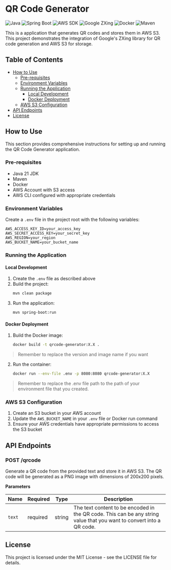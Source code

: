 # QR Code Generator

![Java](https://img.shields.io/badge/Java-21-red)
![Spring Boot](https://img.shields.io/badge/Spring%20Boot-3.4.4-brightgreen)
![AWS SDK](https://img.shields.io/badge/AWS%20SDK-2.24.12-yellow)
![Google ZXing](https://img.shields.io/badge/Google%20ZXing-3.5.2-blue)
![Docker](https://img.shields.io/badge/Docker-✓-blue)
![Maven](https://img.shields.io/badge/Maven-3.9.6-red)

This is a application that generates QR codes and stores them in AWS S3. This project demonstrates the integration of Google's ZXing library for QR code generation and AWS S3 for storage.

## Table of Contents

- [How to Use](#how-to-use)
  - [Pre-requisites](#pre-requisites)
  - [Environment Variables](#environment-variables)
  - [Running the Application](#running-the-application)
    - [Local Development](#local-development)
    - [Docker Deployment](#docker-deployment)
  - [AWS S3 Configuration](#aws-s3-configuration)
- [API Endpoints](#api-endpoints)
- [License](#license)

## How to Use

This section provides comprehensive instructions for setting up and running the QR Code Generator application.

### Pre-requisites

- Java 21 JDK
- Maven
- Docker
- AWS Account with S3 access
- AWS CLI configured with appropriate credentials

### Environment Variables

Create a `.env` file in the project root with the following variables:

```env
AWS_ACCESS_KEY_ID=your_access_key
AWS_SECRET_ACCESS_KEY=your_secret_key
AWS_REGION=your_region
AWS_BUCKET_NAME=your_bucket_name
```

### Running the Application

#### Local Development

1. Create the `.env` file as described above
2. Build the project:
   ```bash
   mvn clean package
   ```
3. Run the application:
   ```bash
   mvn spring-boot:run
   ```

#### Docker Deployment

1. Build the Docker image:
   ```bash
   docker build -t qrcode-generator:X.X . 
   ```
> Remember to replace the version and image name if you want

2. Run the container:
   ```bash
   docker run --env-file .env -p 8080:8080 qrcode-generator:X.X 
   ```

> Remember to replace the .env file path to the path of your environment file that you created.

### AWS S3 Configuration

1. Create an S3 bucket in your AWS account
2. Update the `AWS_BUCKET_NAME` in your `.env` file or Docker run command
3. Ensure your AWS credentials have appropriate permissions to access the S3 bucket


## API Endpoints

### POST /qrcode
Generate a QR code from the provided text and store it in AWS S3. The QR code will be generated as a PNG image with dimensions of 200x200 pixels.

**Parameters**

| Name | Required | Type | Description |
|------|----------|------|-------------|
| `text` | required | string | The text content to be encoded in the QR code. This can be any string value that you want to convert into a QR code. |

## License

This project is licensed under the MIT License - see the LICENSE file for details. 
